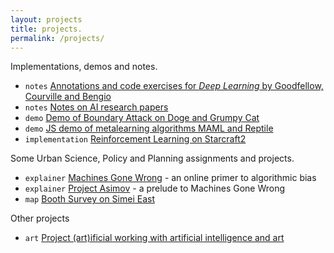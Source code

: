 ```yaml
---
layout: projects
title: projects.
permalink: /projects/
---
```


Implementations, demos and notes.

- `notes` [Annotations and code exercises for *Deep Learning* by Goodfellow, Courville and Bengio](https://github.com/greentfrapp/deep-learning-book-notes)
- `notes` [Notes on AI research papers](https://github.com/greentfrapp/deeplearning-papernotes)
- `demo` [Demo of Boundary Attack on Doge and Grumpy Cat](https://github.com/greentfrapp/boundary-attack)
- `demo` [JS demo of metalearning algorithms MAML and Reptile](https://github.com/greentfrapp/maml-reptile)
- `implementation` [Reinforcement Learning on Starcraft2](https://github.com/greentfrapp/pysc2-RLagents)

Some Urban Science, Policy and Planning assignments and projects.

- `explainer` [Machines Gone Wrong](https://machinesgonewrong.com) - an online primer to algorithmic bias
- `explainer` [Project Asimov](https://greentfrapp.github.io/project-asimov/) - a prelude to Machines Gone Wrong
- `map` [Booth Survey on Simei East](https://greentfrapp.github.io/booth-simei/)

Other projects

- `art` [Project (art)ificial working with artificial intelligence and art](https://greentfrapp.github.io/artificial-main)
